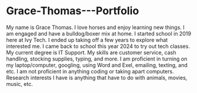 # Grace-Thomas---Portfolio
My name is Grace Thomas. I love horses and enjoy learning new things. I am engaged and have a bulldog/boxer mix at home.
I started school in 2019 here at Ivy Tech. I ended up taking off a few years to explore what interested me. I came back to school this year 2024 to try out tech classes. My current degree is IT Support. My skills are customer service, cash handling, stocking supplies, typing, and more. 
I am proficient in turning on my laptop/computer, googling, using Word and Exel, emailing, texting, and etc. I am not proficient in anything coding or taking apart computers.
Research interests I have is anything that have to do with animals, movies, music, etc.
